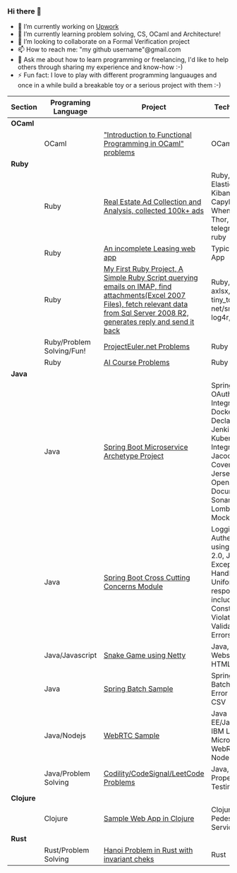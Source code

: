 ### Hi there 👋

- 🔭 I’m currently working on [Upwork](https://www.upwork.com/freelancers/~0174056fe6a10d54d1)
- 🌱 I’m currently learning problem solving, CS, OCaml and Architecture!
- 👯 I’m looking to collaborate on a Formal Verification project
- 📫 How to reach me: "my github username"@gmail.com
- 💬 Ask me about how to learn programming or freelancing, I'd like to help others through sharing my experience and know-how :-)
- ⚡ Fun fact: I love to play with different programming languauges and once in a while build a breakable toy or a serious project with them :-)

<!-- 
- 💬 Ask me about whatever ;-)
- 🤔 I’m looking for help with building a website to list wonderful business services and products 
- !-->


| Section                   | Programing Language       | Project                   | Technologies 
| ------------------------- | ------------------------- | ------------------------- | -------------------------
| **OCaml** |  |  | 
| | OCaml | ["Introduction to Functional Programming in OCaml" problems](https://github.com/jzinedine/ocaml-learning) | OCaml
| **Ruby** |  | | 
| | Ruby | [Real Estate Ad Collection and Analysis, collected 100k+ ads](https://github.com/jzinedine/rahnama_dot_com_scraper) | Ruby, ElasticSeach, Kibana, Sqlite, Capybara, Whenever, Thor, telegram-bot-ruby
| | Ruby | [An incomplete Leasing web app](https://github.com/jzinedine/leasing) | Typical Ruby App
| | Ruby | [My First Ruby Project, A Simple Ruby Script querying emails on IMAP, find attachments(Excel 2007 Files), fetch relevant data from Sql Server 2008 R2, generates reply and send it back](https://github.com/jzinedine/Profile_Filler) | Ruby, mail, axlsx, roo, tiny_tds, net/smtp, log4r, zip
| | Ruby/Problem Solving/Fun! | [ProjectEuler.net Problems](https://github.com/jzinedine/projecteuler.net) | Ruby
| | Ruby | [AI Course Problems](https://github.com/jzinedine/aiexercises) | Ruby
| **Java** | | |
| | Java | [Spring Boot Microservice Archetype Project](https://github.com/paisley-digital/embryo) | Spring Boot, OAuth 2.0 Integration, Docker Images, Declarative Jenkins CI/CD, Kubernetes Integration, Jacoco Code Coverage, Jersey, JPA, OpenAPI Documentation, SonarQube, Lombok, JUnit, Mockito
| | Java | [Spring Boot Cross Cutting Concerns Module](https://github.com/paisley-digital/cross-cutting) | Logging, Authentication using OAuth 2.0, JWT, Exception Handling and Uniform responses including Constraint Violation and Validation Errors
| | Java/Javascript | [Snake Game using Netty](https://github.com/jzinedine/snake-game) | Java, Netty, Websocket, HTML Canvas
| | Java | [Spring Batch Sample](https://github.com/jzinedine/Spring-Batch-Challenge) | Spring, Spring Batch, Batch Error Handling, CSV
| | Java/Nodejs | [WebRTC Sample](https://github.com/jzinedine/video-chat) | Java EE/Jakarta EE, IBM Liberty Microprofile, WebRTC, NodeJS
| | Java/Problem Solving | [Codility/CodeSignal/LeetCode Problems](https://github.com/jzinedine/codility) | Java, JUnit, Property Based Testing
| **Clojure** | | | 
| | Clojure | [Sample Web App in Clojure](https://github.com/jzinedine/cp-infra/tree/master/src/cp_infra) | Clojure, Pedestal, Web Services
| **Rust** | | | 
| | Rust/Problem Solving | [Hanoi Problem in Rust with invariant cheks](https://github.com/jzinedine/rust_playground) | Rust
